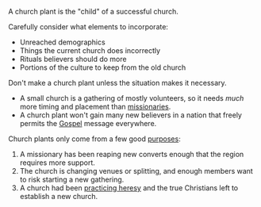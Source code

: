 A church plant is the "child" of a successful church.

Carefully consider what elements to incorporate:

- Unreached demographics
- Things the current church does incorrectly
- Rituals believers should do more
- Portions of the culture to keep from the old church

Don't make a church plant unless the situation makes it necessary.

- A small church is a gathering of mostly volunteers, so it needs *much* more timing and placement than [missionaries](mgmt-church-missions.md).
- A church plant won't gain many new believers in a nation that freely permits the [Gospel](jesus-gospel.md) message everywhere.

Church plants only come from a few good [purposes](purpose.md):

1. A missionary has been reaping new converts enough that the region requires more support.
2. The church is changing venues or splitting, and enough members want to risk starting a new gathering.
3. A church had been [practicing heresy](conflicts-christian.md) and the true Christians left to establish a new church.
